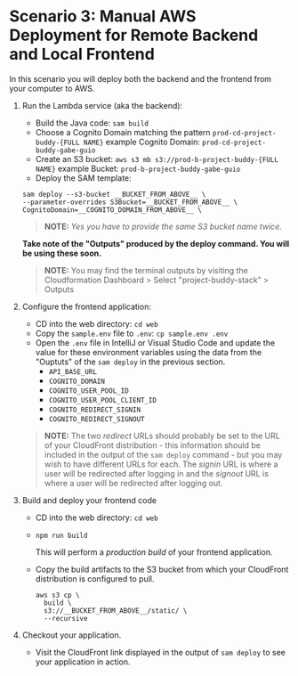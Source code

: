 # Scenario 3: Manual AWS Deployment for Remote Backend and Local Frontend

In this scenario you will deploy both the backend and the frontend from your computer to AWS.

1. Run the Lambda service (aka the backend):

   - Build the Java code: `sam build`
   - Choose a Cognito Domain matching the pattern `prod-cd-project-buddy-{FULL NAME}` example Cognito Domain: `prod-cd-project-buddy-gabe-guio`
   - Create an S3 bucket: `aws s3 mb s3://prod-b-project-buddy-{FULL NAME}` example Bucket: `prod-b-project-buddy-gabe-guio`
   - Deploy the SAM template:

   ```
   sam deploy --s3-bucket __BUCKET_FROM_ABOVE__ \
   --parameter-overrides S3Bucket=__BUCKET_FROM_ABOVE__ \
   CognitoDomain=__COGNITO_DOMAIN_FROM_ABOVE__ \
   ```

   > **NOTE:** _Yes you have to provide the same S3 bucket name twice._

   **Take note of the "Outputs" produced by the deploy command. You will be using these soon.**

   > **NOTE:** You may find the terminal outputs by visiting the Cloudformation Dashboard > Select "project-buddy-stack" > Outputs

2. Configure the frontend application:
    - CD into the web directory: `cd web`
    - Copy the `sample.env` file to `.env`: `cp sample.env .env`
    - Open the `.env` file in IntelliJ or Visual Studio Code and update the value for these environment variables using the data from the "Ouptuts" of the `sam deploy` in the previous section.
        - `API_BASE_URL`
        - `COGNITO_DOMAIN`
        - `COGNITO_USER_POOL_ID`
        - `COGNITO_USER_POOL_CLIENT_ID`
        - `COGNITO_REDIRECT_SIGNIN`
        - `COGNITO_REDIRECT_SIGNOUT`

   > **NOTE:** The two _redirect_ URLs should probably be set to the URL of your CloudFront distribution - this information should be included in the output of the `sam deploy` command - but you may wish to have different URLs for each. The _signin_ URL is where a user will be redirected after logging in and the _signout_ URL is where a user will be redirected after logging out.

3. Build and deploy your frontend code
    - CD into the web directory: `cd web`
    - `npm run build`

      This will perform a _production build_ of your frontend application.

    - Copy the build artifacts to the S3 bucket from which your CloudFront distribution is configured to pull.

      ```shell
      aws s3 cp \
        build \
        s3://__BUCKET_FROM_ABOVE__/static/ \
        --recursive
      ```
4. Checkout your application.
    - Visit the CloudFront link displayed in the output of `sam deploy` to see your application in action.